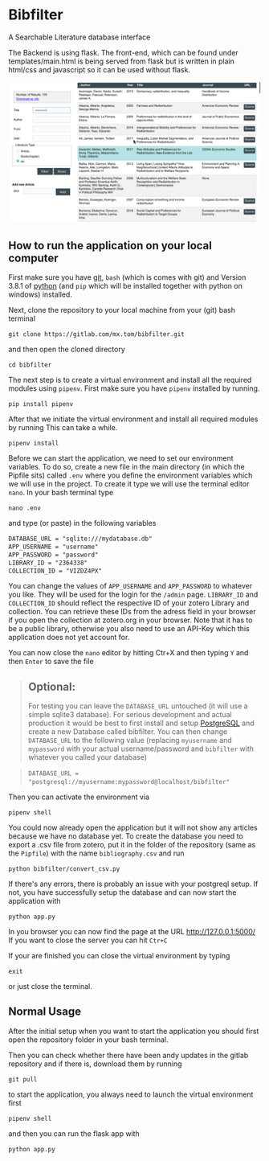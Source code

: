 # Bibfilter
A Searchable Literature database interface

The Backend is using flask.
The front-end, which can be found under templates/main.html is being served from flask but is written in plain html/css and javascript so it can be used without flask.

![Screenshot](/img/Screenshot.png?raw=true "Screenshot")

## How to run the application on your local computer

First make sure you have [git](https://github.com/git-for-windows/git/releases/latest), `bash` (which is comes with git) and Version 3.8.1 of [python](https://www.python.org/downloads/release/python-381/) (and `pip` which will be installed together with python on windows) installed.

Next, clone the repository to your local machine from your (git) bash terminal

    git clone https://gitlab.com/mx.tom/bibfilter.git

and then open the cloned directory

    cd bibfilter

The next step is to create a virtual environment and install all the required modules using `pipenv`.
First make sure you have `pipenv` installed by running. 

    pip install pipenv

After that we initiate the virtual environment and install all required modules by running
This can take a while.

    pipenv install

Before we can start the application, we need to set our environment variables.
To do so, create a new file in the main directory (in which the Pipfile sits) called `.env` where you define the environment variables which we will use in the project.
To create it type we will use the terminal editor `nano`. In your bash terminal type

    nano .env

and type (or paste) in the following variables

    DATABASE_URL = "sqlite:///mydatabase.db"
    APP_USERNAME = "username"
    APP_PASSWORD = "password"
    LIBRARY_ID = "2364338"
    COLLECTION_ID = "VIZDZ4PX"

You can change the values of `APP_USERNAME` and `APP_PASSWORD` to whatever you like. They will be used for the login for the `/admin` page.
`LIBRARY_ID` and `COLLECTION_ID` should reflect the respective ID of your zotero Library and collection. You can retrieve these IDs from the adress field in your browser if you open the collection at zotero.org in your browser. Note that it has to be a public library, otherwise you also need to use an API-Key which this application does not yet account for. 

You can now close the `nano` editor by hitting Ctr+X and then typing `Y` and then `Enter` to save the file


>**Optional:**
> -----------
>For testing you can leave the `DATABASE_URL` untouched (it will use a simple sqlite3 database). For serious development and actual production it would be best to first install and setup [PostgreSQL](https://www.postgresql.org/download/) and create a new Database called bibfilter.
>You can then change `DATABASE_URL` to the following value (replacing `myusername` and `mypassword` with your actual username/password and `bibfilter` with whatever you called your database) 

>    `DATABASE_URL = "postgresql://myusername:mypassword@localhost/bibfilter"`


Then you can activate the environment via

    pipenv shell

You could now already open the application but it will not show any articles because we have no database yet.
To create the database you need to export a .csv file from zotero, put it in the folder of the repository (same as the `Pipfile`) with the name `bibliography.csv` and run

    python bibfilter/convert_csv.py

If there's any errors, there is probably an issue with your postgreql setup.
If not, you have successfully setup the database and can now start the application with

    python app.py

In you browser you can now find the page at the URL http://127.0.0.1:5000/ 
If you want to close the server you can hit `Ctr+C`

If your are finished you can close the virtual environment by typing 

    exit

or just close the terminal.

## Normal Usage

After the initial setup when you want to start the application you should first open the repository folder in your bash terminal.

Then you can check whether there have been andy updates in the gitlab repository and if there is, download them by running

    git pull

to start the application, you always need to launch the virtual environment first

    pipenv shell

and then you can run the flask app with

    python app.py
